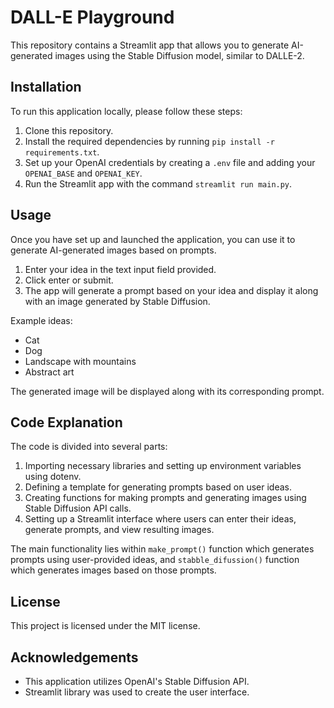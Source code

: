 # DALL-E Playground

This repository contains a Streamlit app that allows you to generate AI-generated images using the Stable Diffusion model, similar to DALLE-2. 

## Installation

To run this application locally, please follow these steps:

1. Clone this repository.
2. Install the required dependencies by running `pip install -r requirements.txt`.
3. Set up your OpenAI credentials by creating a `.env` file and adding your `OPENAI_BASE` and `OPENAI_KEY`.
4. Run the Streamlit app with the command `streamlit run main.py`.

## Usage

Once you have set up and launched the application, you can use it to generate AI-generated images based on prompts.

1. Enter your idea in the text input field provided.
2. Click enter or submit.
3. The app will generate a prompt based on your idea and display it along with an image generated by Stable Diffusion.

Example ideas:
- Cat
- Dog
- Landscape with mountains
- Abstract art

The generated image will be displayed along with its corresponding prompt.

## Code Explanation

The code is divided into several parts:

1. Importing necessary libraries and setting up environment variables using dotenv.
2. Defining a template for generating prompts based on user ideas.
3. Creating functions for making prompts and generating images using Stable Diffusion API calls.
4. Setting up a Streamlit interface where users can enter their ideas, generate prompts, and view resulting images.

The main functionality lies within `make_prompt()` function which generates prompts using user-provided ideas, and `stabble_difussion()` function which generates images based on those prompts.

## License

This project is licensed under the MIT license. 

## Acknowledgements

- This application utilizes OpenAI's Stable Diffusion API.
- Streamlit library was used to create the user interface.